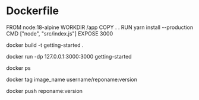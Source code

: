 # Dockerfile

FROM node:18-alpine
WORKDIR /app
COPY . .
RUN yarn install --production
CMD ["node", "src/index.js"]
EXPOSE 3000


docker build -t getting-started .


docker run -dp 127.0.0.1:3000:3000 getting-started


docker ps


docker tag image_name username/reponame:version


docker push reponame:version
